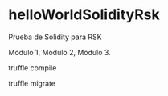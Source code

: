 # helloWorldSolidityRsk
Prueba de Solidity para RSK


Módulo 1, Módulo 2, Módulo 3.



truffle compile

truffle migrate
